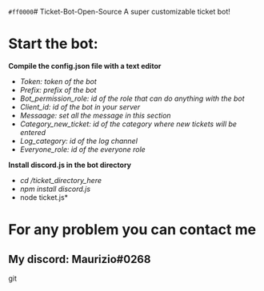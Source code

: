 `#ff0000`# Ticket-Bot-Open-Source
A super customizable ticket bot!

# Start the bot:
**Compile the config.json file with a text editor**
* *Token: token of the bot*
* *Prefix: prefix of the bot*
* *Bot_permission_role: id of the role that can do anything with the bot*
* *Client_id: id of the bot in your server*
* *Messaage: set all the message in this section*
* *Category_new_ticket: id of the category where new tickets will be entered*
* *Log_category: id of the log channel*
* *Everyone_role: id of the everyone role*

**Install discord.js in the bot directory**
* *cd /ticket_directory_here* 
* *npm install discord.js* 
* node ticket.js*

# For any problem you can contact me
## My discord: Maurizio#0268

git  
